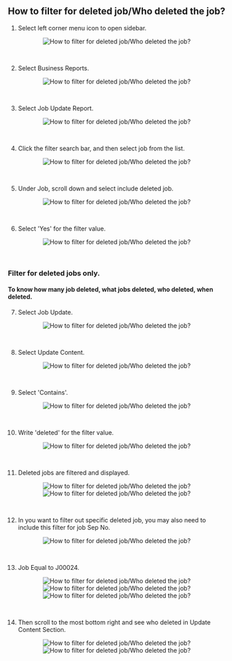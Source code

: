 ## How to filter for deleted job/Who deleted the job?

1) Select left corner menu icon to open sidebar. <br>
<p align="center">
         <img src="img2/Filter_Deleted_Job_Step_1.png" alt="How to filter for deleted job/Who deleted the job?">
</p><br>

2) Select Business Reports. <br>
<p align="center">
         <img src="img2/Filter_Deleted_Job_Step_2.png" alt="How to filter for deleted job/Who deleted the job?">
</p><br>

3) Select Job Update Report. <br>
<p align="center">
         <img src="img2/Filter_Deleted_Job_Step_3.png" alt="How to filter for deleted job/Who deleted the job?">
</p><br>

4) Click the filter search bar, and then select job from the list. <br>
<p align="center">
         <img src="img2/Filter_Deleted_Job_Step_4.png" alt="How to filter for deleted job/Who deleted the job?">
</p><br>

5) Under Job, scroll down and select include deleted job. <br>
<p align="center">
         <img src="img2/Filter_Deleted_Job_Step_5.png" alt="How to filter for deleted job/Who deleted the job?">
</p><br>

6) Select 'Yes' for the filter value. <br>
<p align="center">
         <img src="img2/Filter_Deleted_Job_Step_6.png" alt="How to filter for deleted job/Who deleted the job?">
</p><br>

### Filter for deleted jobs only.
#### To know how many job deleted, what jobs deleted, who deleted, when deleted.  

7) Select Job Update.
<p align="center">
         <img src="img2/Filter_Deleted_Job_Step_13.png" alt="How to filter for deleted job/Who deleted the job?">
</p><br>

8) Select Update Content.
<p align="center">
         <img src="img2/Filter_Deleted_Job_Step_14.png" alt="How to filter for deleted job/Who deleted the job?">
</p><br>

9) Select 'Contains'.
<p align="center">
         <img src="img2/Filter_Deleted_Job_Step_15.png" alt="How to filter for deleted job/Who deleted the job?">
</p><br>

10) Write 'deleted' for the filter value.
<p align="center">
         <img src="img2/Filter_Deleted_Job_Step_16.png" alt="How to filter for deleted job/Who deleted the job?">
</p><br>

11) Deleted jobs are filtered and displayed.
<p align="center">
         <img src="img2/Filter_Deleted_Job_Step_17.png" alt="How to filter for deleted job/Who deleted the job?">
         <img src="img2/Filter_Deleted_Job_Step_18.png" alt="How to filter for deleted job/Who deleted the job?">
</p><br>

12) In you want to filter out specific deleted job, you may also need to include this filter for job Sep No. <br>
<p align="center">
         <img src="img2/Filter_Deleted_Job_Step_7.png" alt="How to filter for deleted job/Who deleted the job?">
</p><br>

13) Job Equal to J00024. <br>
<p align="center">
         <img src="img2/Filter_Deleted_Job_Step_8.png" alt="How to filter for deleted job/Who deleted the job?">
         <img src="img2/Filter_Deleted_Job_Step_9.png" alt="How to filter for deleted job/Who deleted the job?">
         <img src="img2/Filter_Deleted_Job_Step_10.png" alt="How to filter for deleted job/Who deleted the job?">
</p><br>

14) Then scroll to the most bottom right and see who deleted in Update Content Section. <br>
<p align="center">
         <img src="img2/Filter_Deleted_Job_Step_11.png" alt="How to filter for deleted job/Who deleted the job?">
         <img src="img2/Filter_Deleted_Job_Step_12.png" alt="How to filter for deleted job/Who deleted the job?">
</p><br>
